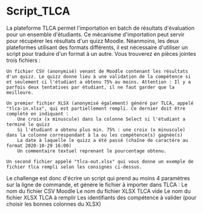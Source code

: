# Script_TLCA

La plateforme TLCA permet l'importation en batch de résultats d'évaluation pour un ensemble d'étudiants. Ce mécanisme d'importation peut servir pour récupérer les résultats d'un quizz Moodle. Néanmoins, les deux plateformes utilisant des formats différents, il est nécessaire d'utiliser un script pour traduire d'un format à un autre. Vous trouverez en pièces jointes trois fichiers :

    Un fichier CSV (anonymisé) venant de Moodle contenant les résultats d'un quizz. Le quizz donne lieu à une validation de la compétence si et seulement ci l'étudiant a obtenu 75% au moins. Attention : Il y a parfois deux tentatives par étudiant, il ne faut garder que la meilleure.
    
    Un premier fichier XLSX (anonymisé également) généré par TLCA, appelé "tlca-in.xlsx", qui est partiellement rempli. Ce dernier doit être complété en indiquant :
        Une croix (x minuscule) dans la colonne Select si l'étudiant a terminé le quizz
        Si l'étudiant a obtenu plus min. 75% : une croix (x minuscule) dans la colonne correspondant à la ou les compétence(s) gagnée(s)
        La date à laquelle le quizz a été passé (chaîne de caractère au format 2020-10-29 16:00)
        Un commentaire textuel reprenant le pourcentage obtenu.
      
    Un second fichier appelé "tlca-out.xlsx" qui vous donne un exemple de fichier tlca rempli selon les consignes ci-dessus.


Le challenge est donc d'écrire un script qui prend au moins 4 paramètres sur la ligne de commande, et génère le fichier à importer dans TLCA :
Le nom du fichier CSV Moodle
Le nom du fichier XLSX TLCA vide
Le nom du fichier XLSX TLCA à remplir
Les identifiants des compétence à valider (pour choisir les bonnes colonnes du XLSX)
